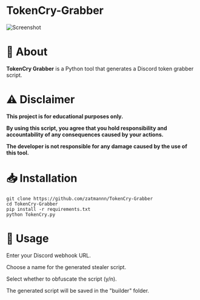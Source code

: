 # TokenCry-Grabber

![Screenshot]([https://github.com/zatmannn/TokenCry-Grabber/blob/main/assets/images/Screenshot.png])

# 📌 About

**TokenCry Grabber** is a Python tool that generates a Discord token grabber script.


# ⚠️ Disclaimer

**This project is for educational purposes only.**

**By using this script, you agree that you hold responsibility and accountability of any consequences caused by your actions.**

**The developer is not responsible for any damage caused by the use of this tool.**


# 📥 Installation

    git clone https://github.com/zatmannn/TokenCry-Grabber
    cd TokenCry-Grabber
    pip install -r requirements.txt
    python TokenCry.py


# 🔧 Usage

Enter your Discord webhook URL.

Choose a name for the generated stealer script.

Select whether to obfuscate the script (y/n).

The generated script will be saved in the "builder" folder.
